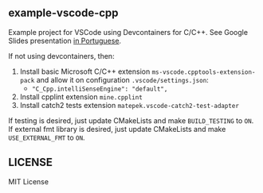 ## example-vscode-cpp

Example project for VSCode using Devcontainers for C/C++.
See Google Slides presentation [in Portuguese](https://docs.google.com/presentation/d/16Ls0adVYOygetNxCL3n7wOyIiMGIwbzFTCC2mnkxJaQ/edit?usp=sharing).

If not using devcontainers, then:

1. Install basic Microsoft C/C++ extension `ms-vscode.cpptools-extension-pack` and allow it on configuration `.vscode/settings.json`:
    * `"C_Cpp.intelliSenseEngine": "default",`
1. Install cpplint extension `mine.cpplint`
1. Install catch2 tests extension `matepek.vscode-catch2-test-adapter`

If testing is desired, just update CMakeLists and make `BUILD_TESTING` to `ON`.
If external fmt library is desired, just update CMakeLists and make `USE_EXTERNAL_FMT` to `ON`.

## LICENSE

MIT License

